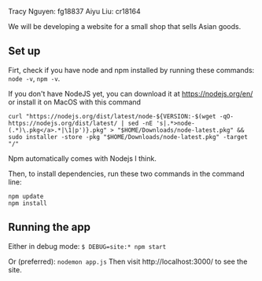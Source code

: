 Tracy Nguyen: fg18837
Aiyu Liu: cr18164

We will be developing a website for a small shop that sells Asian goods.

## Set up
Firt, check if you have node and npm installed by running these commands:
`node -v`, `npm -v`.

If you don't have NodeJS yet, you can download it at https://nodejs.org/en/ or install it on MacOS with this command

```curl "https://nodejs.org/dist/latest/node-${VERSION:-$(wget -qO- https://nodejs.org/dist/latest/ | sed -nE 's|.*>node-(.*)\.pkg</a>.*|\1|p')}.pkg" > "$HOME/Downloads/node-latest.pkg" && sudo installer -store -pkg "$HOME/Downloads/node-latest.pkg" -target "/"```

Npm automatically comes with Nodejs I think.

Then, to install dependencies, run these two commands in the command line:
```
npm update
npm install
```
## Running the app

Either in debug mode:
```$ DEBUG=site:* npm start```

Or (preferred): 
```nodemon app.js```
Then visit http://localhost:3000/ to see the site.